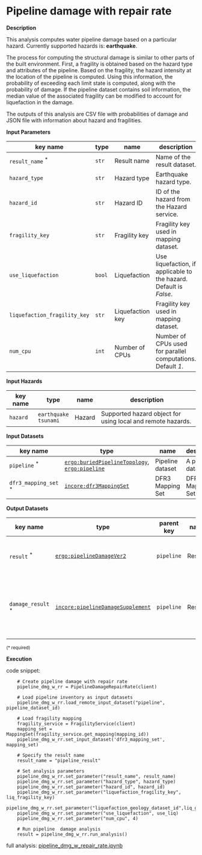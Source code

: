 # Pipeline damage with repair rate

**Description**

This analysis computes water pipeline damage based on a particular hazard. Currently supported hazards is: **earthquake**.

The process for computing the structural damage is similar to other parts of the built environment. First, a fragility
is obtained based on the hazard type and attributes of the pipeline. Based on the fragility, the hazard intensity at the 
location of the pipeline is computed. Using this information, the probability of exceeding each limit state is computed, 
along with the probability of damage. If the pipeline dataset contains soil information, the median value of the associated 
fragility can be modified to account for liquefaction in the damage. 

The outputs of this analysis are CSV file with probabilities of damage and JSON file with information about hazard and fragilities.
    
**Input Parameters**

key name | type | name | description
--- | --- | --- | ---
`result_name` <sup>*</sup> | `str` | Result name | Name of the result dataset.
`hazard_type` | `str` | Hazard type | Earthquake hazard type.
`hazard_id` | `str` | Hazard ID | ID of the hazard from the Hazard service.
`fragility_key` | `str` | Fragility key | Fragility key used in mapping dataset.
`use_liquefaction` | `bool` | Liquefaction | Use liquefaction, if applicable to the hazard.<br>Default is *False*.
`liquefaction_fragility_key` | `str` | Liquefaction key | Fragility key used in mapping dataset.
`num_cpu` | `int` | Number of CPUs | Number of CPUs used for parallel computations.<br>Default *1*.

**Input Hazards**

key name | type | name | description
--- |---|---| ---
`hazard` | `earthquake`<br>`tsunami` | Hazard | Supported hazard object for using local and remote hazards.

**Input Datasets**

key name | type | name | description
--- | --- | --- | ---
`pipeline` <sup>*</sup> | [`ergo:buriedPipelineTopology`](https://tools.in-core.org/semantics/api/types/ergo:buriedPipelineTopology), <br>[`ergo:pipeline`](https://tools.in-core.org/semantics/api/types/ergo:pipeline) | Pipeline  dataset | A pipeline dataset.
`dfr3_mapping_set` <sup>*</sup> | [`incore:dfr3MappingSet`](https://tools.in-core.org/semantics/api/types/incore:dfr3MappingSet) | DFR3 Mapping Set | DFR3 Mapping Set.

**Output Datasets**

key name | type | parent key | name | description
--- | --- | --- | --- | ---
`result` <sup>*</sup> | [`ergo:pipelineDamageVer2`](https://tools.in-core.org/semantics/api/types/ergo:pipelineDamageVer2) | `pipeline` | Results | A dataset containing results <br>(format: CSV).
`damage_result` <sup>*</sup> | [`incore:pipelineDamageSupplement`](https://tools.in-core.org/semantics/api/types/incore:pipelineDamageSupplement) | `pipeline` | Results | Information about applied hazard value and fragility<br>(format: JSON).

<small>(* required)</small>

**Execution** 

code snippet:

```
    # Create pipeline damage with repair rate
    pipeline_dmg_w_rr = PipelineDamageRepairRate(client)

    # Load pipeline inventory as input datasets
    pipeline_dmg_w_rr.load_remote_input_dataset("pipeline", pipeline_dataset_id)

    # Load fragility mapping
    fragility_service = FragilityService(client)
    mapping_set = MappingSet(fragility_service.get_mapping(mapping_id))
    pipeline_dmg_w_rr.set_input_dataset('dfr3_mapping_set', mapping_set)

    # Specify the result name
    result_name = "pipeline_result"

    # Set analysis parameters
    pipeline_dmg_w_rr.set_parameter("result_name", result_name)
    pipeline_dmg_w_rr.set_parameter("hazard_type", hazard_type)
    pipeline_dmg_w_rr.set_parameter("hazard_id", hazard_id)
    pipeline_dmg_w_rr.set_parameter("liquefaction_fragility_key", liq_fragility_key)
    pipeline_dmg_w_rr.set_parameter("liquefaction_geology_dataset_id",liq_geology_dataset_id)
    pipeline_dmg_w_rr.set_parameter("use_liquefaction", use_liq)
    pipeline_dmg_w_rr.set_parameter("num_cpu", 4)

    # Run pipeline  damage analysis
    result = pipeline_dmg_w_rr.run_analysis()
```

full analysis: [pipeline_dmg_w_repair_rate.ipynb](https://github.com/IN-CORE/incore-docs/blob/main/notebooks/pipeline_dmg_w_repair_rate.ipynb)
